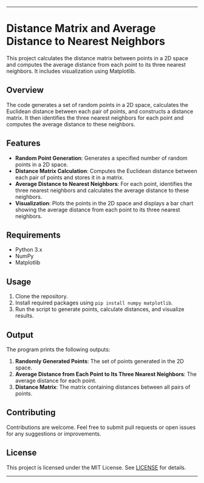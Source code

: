 
---

# Distance Matrix and Average Distance to Nearest Neighbors

This project calculates the distance matrix between points in a 2D space and computes the average distance from each point to its three nearest neighbors. It includes visualization using Matplotlib.

## Overview

The code generates a set of random points in a 2D space, calculates the Euclidean distance between each pair of points, and constructs a distance matrix. It then identifies the three nearest neighbors for each point and computes the average distance to these neighbors.

## Features

- **Random Point Generation**: Generates a specified number of random points in a 2D space.
- **Distance Matrix Calculation**: Computes the Euclidean distance between each pair of points and stores it in a matrix.
- **Average Distance to Nearest Neighbors**: For each point, identifies the three nearest neighbors and calculates the average distance to these neighbors.
- **Visualization**: Plots the points in the 2D space and displays a bar chart showing the average distance from each point to its three nearest neighbors.

## Requirements

- Python 3.x
- NumPy
- Matplotlib

## Usage

1. Clone the repository.
2. Install required packages using `pip install numpy matplotlib`.
3. Run the script to generate points, calculate distances, and visualize results.

## Output

The program prints the following outputs:
1. **Randomly Generated Points**: The set of points generated in the 2D space.
2. **Average Distance from Each Point to Its Three Nearest Neighbors**: The average distance for each point.
3. **Distance Matrix**: The matrix containing distances between all pairs of points.

## Contributing

Contributions are welcome. Feel free to submit pull requests or open issues for any suggestions or improvements.

## License

This project is licensed under the MIT License. See [LICENSE](LICENSE) for details.

---
